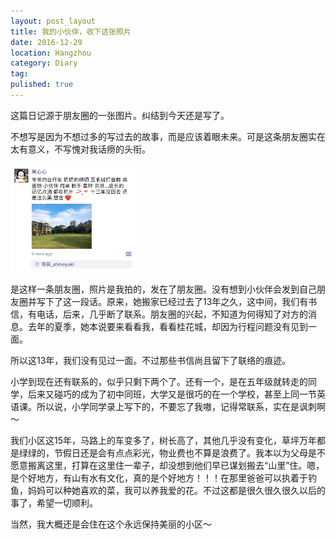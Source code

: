 ```yaml
---
layout: post_layout
title: 我的小伙伴，收下这张照片
date: 2016-12-29
location: Hangzhou
category: Diary
tag: 
pulished: true
---
```

这篇日记源于朋友圈的一张图片。纠结到今天还是写了。

不想写是因为不想过多的写过去的故事，而是应该着眼未来。可是这条朋友圈实在太有意义，不写愧对我话痨的头衔。

<img src="/assets/img/Moments.JPG" width="200px" />

是这样一条朋友圈，照片是我拍的，发在了朋友圈。没有想到小伙伴会发到自己朋友圈并写下了这一段话。原来，她搬家已经过去了13年之久，这中间，我们有书信，有电话，后来，几乎断了联系。朋友圈的兴起，不知道为何得知了对方的消息。去年的夏季，她本说要来看看我，看看桂花城，却因为行程问题没有见到一面。

所以这13年，我们没有见过一面。不过那些书信尚且留下了联络的痕迹。

小学到现在还有联系的，似乎只剩下两个了。还有一个，是在五年级就转走的同学，后来又碰巧的成为了初中同班，大学又是很巧的在一个学校，甚至上同一节英语课。所以说，小学同学录上写下的，不要忘了我嗷，记得常联系，实在是讽刺啊～

我们小区这15年，马路上的车变多了，树长高了，其他几乎没有变化，草坪万年都是绿绿的，节假日还是会有点点彩光，物业费也不算是浪费了。我本以为父母是不愿意搬离这里，打算在这里住一辈子，却没想到他们早已谋划搬去“山里”住。嗯，是个好地方，有山有水有文化，真的是个好地方！！！在那里爸爸可以执着于钓鱼，妈妈可以种她喜欢的菜，我可以养我爱的花。不过这都是很久很久很久以后的事了，希望一切顺利。

当然，我大概还是会住在这个永远保持美丽的小区～